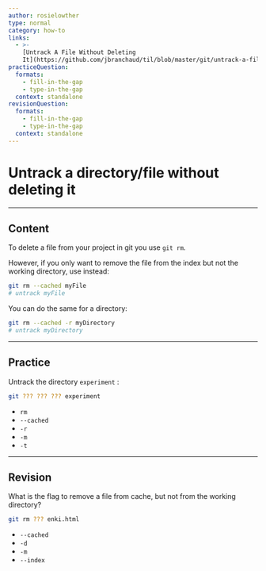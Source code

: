 ```yaml
---
author: rosielowther
type: normal
category: how-to
links:
  - >-
    [Untrack A File Without Deleting
    It](https://github.com/jbranchaud/til/blob/master/git/untrack-a-file-without-deleting-it.md){website}
practiceQuestion:
  formats:
    - fill-in-the-gap
    - type-in-the-gap
  context: standalone
revisionQuestion:
  formats:
    - fill-in-the-gap
    - type-in-the-gap
  context: standalone
---
```


# Untrack a directory/file without deleting it


---

## Content

To delete a file from your project in git you use `git rm`.

However, if you only want to remove the file from the index but not the working directory, use instead:

```bash
git rm --cached myFile
# untrack myFile
```

You can do the same for a directory:

```bash
git rm --cached -r myDirectory
# untrack myDirectory
```


---

## Practice

Untrack the directory `experiment` :

```bash
git ??? ??? ??? experiment
```

- `rm`
- `--cached`
- `-r`
- `-m`
- `-t`


---

## Revision

What is the flag to remove a file from cache, but not from the working directory?

```bash
git rm ??? enki.html
```

- `--cached`
- `-d`
- `-m`
- `--index`

